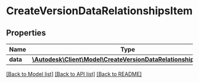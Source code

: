 # CreateVersionDataRelationshipsItem

## Properties
Name | Type | Description | Notes
------------ | ------------- | ------------- | -------------
**data** | [**\Autodesk\Client\Model\CreateVersionDataRelationshipsItemData**](CreateVersionDataRelationshipsItemData.md) |  | [optional] 

[[Back to Model list]](../README.md#documentation-for-models) [[Back to API list]](../README.md#documentation-for-api-endpoints) [[Back to README]](../README.md)


